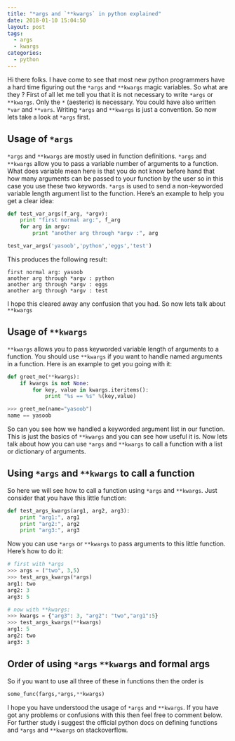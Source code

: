 ```yaml
---
title: "*args and `**kwargs` in python explained"
date: 2018-01-10 15:04:50
layout: post
tags: 
  - args
  - kwargs
categories:
  - python
---
```

Hi there folks. I have come to see that most new python programmers have a hard time figuring out the `*args` and `**kwargs` magic variables. So what are they ? First of all let me tell you that it is not necessary to write `*args` or `**kwargs`. Only the `*` (aesteric) is necessary. You could have also written `*var` and `**vars`. Writing `*args` and `**kwargs` is just a convention. So now lets take a look at `*args` first.
<!--more-->
## Usage of `*args`

`*args` and `**kwargs` are mostly used in function definitions. `*args` and `**kwargs` allow you to pass a variable number of arguments to a function. What does variable mean here is that you do not know before hand that how many arguments can be passed to your function by the user so in this case you use these two keywords. `*args` is used to send a non-keyworded variable length argument list to the function. Here’s an example to help you get a clear idea:

```python
def test_var_args(f_arg, *argv):
    print "first normal arg:", f_arg
    for arg in argv:
        print "another arg through *argv :", arg

test_var_args('yasoob','python','eggs','test')
```

This produces the following result:

```
first normal arg: yasoob
another arg through *argv : python
another arg through *argv : eggs
another arg through *argv : test
```
I hope this cleared away any confusion that you had. So now lets talk about `**kwargs`

## Usage of `**kwargs`

`**kwargs` allows you to pass keyworded variable length of arguments to a function. You should use `**kwargs` if you want to handle named arguments in a function. Here is an example to get you going with it:

```python
def greet_me(**kwargs):
    if kwargs is not None:
        for key, value in kwargs.iteritems():
            print "%s == %s" %(key,value)

>>> greet_me(name="yasoob")
name == yasoob
```

So can you see how we handled a keyworded argument list in our function. This is just the basics of `**kwargs` and you can see how useful it is. Now lets talk about how you can use `*args` and `**kwargs` to call a function with a list or dictionary of arguments.

## Using `*args` and `**kwargs` to call a function

So here we will see how to call a function using `*args` and `**kwargs`. Just consider that you have this little function:

```python
def test_args_kwargs(arg1, arg2, arg3):
    print "arg1:", arg1
    print "arg2:", arg2
    print "arg3:", arg3
```

Now you can use `*args` or `**kwargs` to pass arguments to this little function. Here’s how to do it:

```python
# first with *args
>>> args = ("two", 3,5)
>>> test_args_kwargs(*args)
arg1: two
arg2: 3
arg3: 5

# now with **kwargs:
>>> kwargs = {"arg3": 3, "arg2": "two","arg1":5}
>>> test_args_kwargs(**kwargs)
arg1: 5
arg2: two
arg3: 3
```

## Order of using `*args` `**kwargs` and formal args

So if you want to use all three of these in functions then the order is

```python
some_func(fargs,*args,**kwargs)
```

I hope you have understood the usage of `*args` and `**kwargs`. If you have got any problems or confusions with this then feel free to comment below. For further study i suggest the official python docs on defining functions and `*args` and `**kwargs` on stackoverflow.